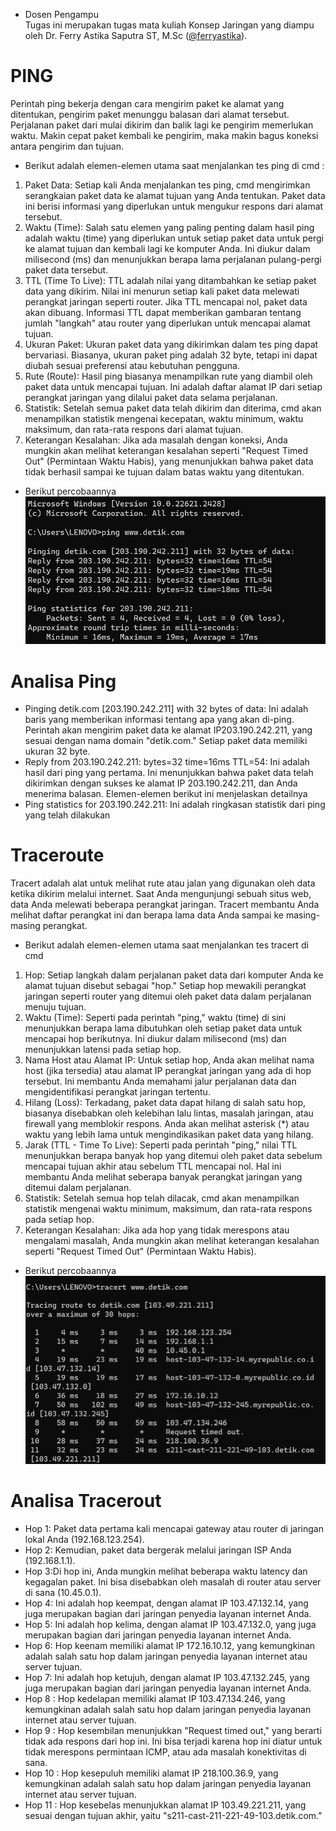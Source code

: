 * Dosen Pengampu  
Tugas ini merupakan tugas mata kuliah Konsep Jaringan yang diampu oleh Dr. Ferry Astika Saputra ST, M.Sc ([@ferryastika](https://github.com/ferryastika)).

# PING
Perintah ping bekerja dengan cara mengirim paket ke alamat yang ditentukan, pengirim paket menunggu balasan dari alamat tersebut. Perjalanan paket dari mulai dikirim dan balik lagi ke pengirim memerlukan waktu. Makin cepat paket kembali ke pengirim, maka makin bagus koneksi antara pengirim dan tujuan. 

- Berikut adalah elemen-elemen utama saat menjalankan tes ping di cmd : 
1. Paket Data: Setiap kali Anda menjalankan tes ping, cmd mengirimkan serangkaian paket data ke alamat tujuan yang Anda tentukan. Paket data ini berisi informasi yang diperlukan untuk mengukur respons dari alamat tersebut.
2. Waktu (Time): Salah satu elemen yang paling penting dalam hasil ping adalah waktu (time) yang diperlukan untuk setiap paket data untuk pergi ke alamat tujuan dan kembali lagi ke komputer Anda. Ini diukur dalam milisecond (ms) dan menunjukkan berapa lama perjalanan pulang-pergi paket data tersebut.
3. TTL (Time To Live): TTL adalah nilai yang ditambahkan ke setiap paket data yang dikirim. Nilai ini menurun setiap kali paket data melewati perangkat jaringan seperti router. Jika TTL mencapai nol, paket data akan dibuang. Informasi TTL dapat memberikan gambaran tentang jumlah "langkah" atau router yang diperlukan untuk mencapai alamat tujuan.
4. Ukuran Paket: Ukuran paket data yang dikirimkan dalam tes ping dapat bervariasi. Biasanya, ukuran paket ping adalah 32 byte, tetapi ini dapat diubah sesuai preferensi atau kebutuhan pengguna.
5. Rute (Route): Hasil ping biasanya menampilkan rute yang diambil oleh paket data untuk mencapai tujuan. Ini adalah daftar alamat IP dari setiap perangkat jaringan yang dilalui paket data selama perjalanan.
6. Statistik: Setelah semua paket data telah dikirim dan diterima, cmd akan menampilkan statistik mengenai kecepatan, waktu minimum, waktu maksimum, dan rata-rata respons dari alamat tujuan.
7. Keterangan Kesalahan: Jika ada masalah dengan koneksi, Anda mungkin akan melihat keterangan kesalahan seperti "Request Timed Out" (Permintaan Waktu Habis), yang menunjukkan bahwa paket data tidak berhasil sampai ke tujuan dalam batas waktu yang ditentukan.
- Berikut percobaannya
![ping detik](1.png)
# Analisa Ping

* Pinging detik.com [203.190.242.211] with 32 bytes of data: Ini adalah baris yang memberikan informasi tentang apa yang akan di-ping. Perintah akan mengirim paket data ke alamat IP203.190.242.211, yang sesuai dengan nama domain "detik.com." Setiap paket data memiliki ukuran 32 byte. 
* Reply from 203.190.242.211: bytes=32 time=16ms TTL=54: Ini adalah hasil dari ping yang pertama. Ini menunjukkan bahwa paket data telah dikirimkan dengan sukses ke alamat IP 203.190.242.211, dan Anda menerima balasan. Elemen-elemen berikut ini menjelaskan detailnya
* Ping statistics for 203.190.242.211: Ini adalah ringkasan statistik dari ping yang telah dilakukan

# Traceroute
Tracert adalah alat untuk melihat rute atau jalan yang digunakan oleh data ketika dikirim melalui internet. Saat Anda mengunjungi sebuah situs web, data Anda melewati beberapa perangkat jaringan. Tracert membantu Anda melihat daftar perangkat ini dan berapa lama data Anda sampai ke masing-masing perangkat.

- Berikut adalah elemen-elemen utama saat menjalankan tes tracert di cmd
1. Hop: Setiap langkah dalam perjalanan paket data dari komputer Anda ke alamat tujuan disebut sebagai "hop." Setiap hop mewakili perangkat jaringan seperti router yang ditemui oleh paket data dalam perjalanan menuju tujuan.
2. Waktu (Time): Seperti pada perintah "ping," waktu (time) di sini menunjukkan berapa lama dibutuhkan oleh setiap paket data untuk mencapai hop berikutnya. Ini diukur dalam milisecond (ms) dan menunjukkan latensi pada setiap hop.
3. Nama Host atau Alamat IP: Untuk setiap hop, Anda akan melihat nama host (jika tersedia) atau alamat IP perangkat jaringan yang ada di hop tersebut. Ini membantu Anda memahami jalur perjalanan data dan mengidentifikasi perangkat jaringan tertentu.
4. Hilang (Loss): Terkadang, paket data dapat hilang di salah satu hop, biasanya disebabkan oleh kelebihan lalu lintas, masalah jaringan, atau firewall yang memblokir respons. Anda akan melihat asterisk (*) atau waktu yang lebih lama untuk mengindikasikan paket data yang hilang.
5. Jarak (TTL - Time To Live): Seperti pada perintah "ping," nilai TTL menunjukkan berapa banyak hop yang ditemui oleh paket data sebelum mencapai tujuan akhir atau sebelum TTL mencapai nol. Hal ini membantu Anda melihat seberapa banyak perangkat jaringan yang ditemui dalam perjalanan.
6. Statistik: Setelah semua hop telah dilacak, cmd akan menampilkan statistik mengenai waktu minimum, maksimum, dan rata-rata respons pada setiap hop.
7. Keterangan Kesalahan: Jika ada hop yang tidak merespons atau mengalami masalah, Anda mungkin akan melihat keterangan kesalahan seperti "Request Timed Out" (Permintaan Waktu Habis).

- Berikut percobaannya
![tracert detik](2.png)
# Analisa Tracerout

* Hop 1: Paket data pertama kali mencapai gateway atau router di jaringan lokal Anda (192.168.123.254).
* Hop 2: Kemudian, paket data bergerak melalui jaringan ISP Anda (192.168.1.1).
* Hop 3:Di hop ini, Anda mungkin melihat beberapa waktu latency dan kegagalan paket. Ini bisa disebabkan oleh masalah di router atau server di sana (10.45.0.1).
* Hop 4: Ini adalah hop keempat, dengan alamat IP 103.47.132.14, yang juga merupakan bagian dari jaringan penyedia layanan internet Anda.
* Hop 5: Ini adalah hop kelima, dengan alamat IP 103.47.132.0, yang juga merupakan bagian dari jaringan penyedia layanan internet Anda.
* Hop 6: Hop keenam memiliki alamat IP 172.16.10.12, yang kemungkinan adalah salah satu hop dalam jaringan penyedia layanan internet atau server tujuan.
* Hop 7: Ini adalah hop ketujuh, dengan alamat IP 103.47.132.245, yang juga merupakan bagian dari jaringan penyedia layanan internet Anda.
* Hop 8 : Hop kedelapan memiliki alamat IP 103.47.134.246, yang kemungkinan adalah salah satu hop dalam jaringan penyedia layanan internet atau server tujuan.
* Hop 9 : Hop kesembilan menunjukkan "Request timed out," yang berarti tidak ada respons dari hop ini. Ini bisa terjadi karena hop ini diatur untuk tidak merespons permintaan ICMP, atau ada masalah konektivitas di sana.
* Hop 10 : Hop kesepuluh memiliki alamat IP 218.100.36.9, yang kemungkinan adalah salah satu hop dalam jaringan penyedia layanan internet atau server tujuan.
* Hop 11 : Hop kesebelas menunjukkan alamat IP 103.49.221.211, yang sesuai dengan tujuan akhir, yaitu "s211-cast-211-221-49-103.detik.com."
